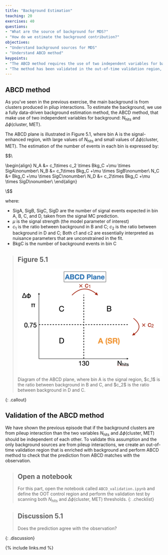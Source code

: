 ```yaml
---
title: "Background Estimation"
teaching: 20
exercises: 40
questions:
- "What are the source of background for MDS?"
- "How do we estimate the background contribution?"
objectives:
- "Understand background sources for MDS"
- "Understand ABCD method"
keypoints:
- "The ABCD method requires the use of two independent variables for background, which implies the only source of background should be low pT particles"
- "The method has been validated in the out-of-time validation region, allowing us to proceed to statistical analysis in the signal region"
---
```


## ABCD method

As you've seen in the previous exercise, the main background is from clusters produced in pilup interactions.
To estimate the background, we use a fully data-driven background estimation method, the ABCD method, that make use of two independent variables for background: $N_{\text{hits}}$ and $\Delta\phi\text{(cluster, MET)}$.

The ABCD plane is illustrated in Figure 5.1, where bin A is the signal-enhanced region, with large values of $N_{\text{hits}}$ and small values of $\Delta\phi\text{(cluster, MET)}$.
The estimation of the number of events in each bin is expressed by:


$$\\

\begin{align}
N_A &= c_1\times c_2 \times Bkg_C +\mu \times SigA\nonumber\\
N_B &= c_1\times Bkg_C +\mu \times SigB\nonumber\\
N_C &= Bkg_C +\mu \times SigC\nonumber\\
N_D &= c_2\times Bkg_C +\mu \times SigD\nonumber\\
\end{align}

\\$$



where:
* SigA, SigB, SigC, SigD are the number of signal events expected in bin A, B, C, and D, taken from the signal MC prediction.
* $\mu$ is the signal strength (the model parameter of interest)
* $c_1$ is the ratio between background in B and C; $c_2$ is the ratio between background in D and C; Both c1 and c2 are essentially interpreted as nuisance parameters that are unconstrained in the fit.
* BkgC is the number of background events in bin C

> ## Figure 5.1
> <img src="../fig/abcd.png" alt="" style="width: 600px;"/>
> Diagram of the ABCD plane, where bin A is the signal region, $c_1$ is the ratio between background in B and C, and $c_2$ is the ratio between background in D and C.
{: .callout}


## Validation of the ABCD method

We have shown the previous episode that if the background clusters are from pileup interaction than the two variables $N_{\text{hits}}$ and $\Delta\phi\text{(cluster, MET)}$ should be independent of each other.
To validate this assumption and the only background sources are from pileup interactions, we create an out-of-time validation region that is enriched with background and perform ABCD method to check that the prediction from ABCD matches with the observation.


> ## Open a notebook
>
> For this part, open the notebook called `ABCD_validation.ipynb` and define the OOT control region and perform the validation test by scanning both $N_{\text{hits}}$ and $\Delta\phi\text{(cluster, MET)}$ thresholds.
{: .checklist}


> ## Discussion 5.1
>
> Does the prediction agree with the observation?
> 
{: .discussion}


{% include links.md %}

